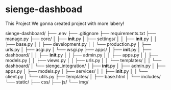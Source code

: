 # sienge-dashboad
This Project We gonna created project with more labery! 

sienge-dashboard/
├── .env
├── .gitignore
├── requirements.txt
├── manage.py
├── core/
│   ├── __init__.py
│   ├── settings/
│   │   ├── __init__.py
│   │   ├── base.py
│   │   ├── development.py
│   │   └── production.py
│   ├── urls.py
│   ├── asgi.py
│   └── wsgi.py
├── apps/
│   ├── __init__.py
│   ├── dashboard/
│   │   ├── __init__.py
│   │   ├── admin.py
│   │   ├── apps.py
│   │   ├── models.py
│   │   ├── views.py
│   │   ├── urls.py
│   │   └── templates/
│   │       └── dashboard/
│   └── sienge_integration/
│       ├── __init__.py
│       ├── admin.py
│       ├── apps.py
│       ├── models.py
│       ├── services/
│       │   ├── __init__.py
│       │   └── client.py
│       └── utils.py
├── templates/
│   ├── base.html
│   └── includes/
└── static/
    ├── css/
    ├── js/
    └── img/
